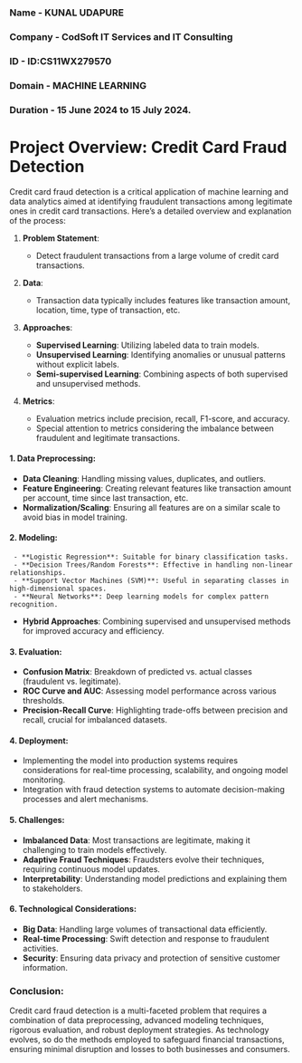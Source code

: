 ### Name - KUNAL UDAPURE
### Company - CodSoft IT Services and IT Consulting
### ID - ID:CS11WX279570
### Domain - MACHINE LEARNING
### Duration - 15 June 2024 to 15 July 2024.

# Project Overview: Credit Card Fraud Detection
Credit card fraud detection is a critical application of machine learning and data analytics aimed at identifying fraudulent transactions among legitimate ones in credit card transactions. Here’s a detailed overview and explanation of the process:

1. **Problem Statement**: 
   - Detect fraudulent transactions from a large volume of credit card transactions.

2. **Data**: 
   - Transaction data typically includes features like transaction amount, location, time, type of transaction, etc.

3. **Approaches**: 
   - **Supervised Learning**: Utilizing labeled data to train models.
   - **Unsupervised Learning**: Identifying anomalies or unusual patterns without explicit labels.
   - **Semi-supervised Learning**: Combining aspects of both supervised and unsupervised methods.

4. **Metrics**: 
   - Evaluation metrics include precision, recall, F1-score, and accuracy.
   - Special attention to metrics considering the imbalance between fraudulent and legitimate transactions.



#### 1. **Data Preprocessing**:
   - **Data Cleaning**: Handling missing values, duplicates, and outliers.
   - **Feature Engineering**: Creating relevant features like transaction amount per account, time since last transaction, etc.
   - **Normalization/Scaling**: Ensuring all features are on a similar scale to avoid bias in model training.

#### 2. **Modeling**:
   
     - **Logistic Regression**: Suitable for binary classification tasks.
     - **Decision Trees/Random Forests**: Effective in handling non-linear relationships.
     - **Support Vector Machines (SVM)**: Useful in separating classes in high-dimensional spaces.
     - **Neural Networks**: Deep learning models for complex pattern recognition.


   - **Hybrid Approaches**: Combining supervised and unsupervised methods for improved accuracy and efficiency.

#### 3. **Evaluation**:
   - **Confusion Matrix**: Breakdown of predicted vs. actual classes (fraudulent vs. legitimate).
   - **ROC Curve and AUC**: Assessing model performance across various thresholds.
   - **Precision-Recall Curve**: Highlighting trade-offs between precision and recall, crucial for imbalanced datasets.

#### 4. **Deployment**:
   - Implementing the model into production systems requires considerations for real-time processing, scalability, and ongoing model monitoring.
   - Integration with fraud detection systems to automate decision-making processes and alert mechanisms.

#### 5. **Challenges**:
   - **Imbalanced Data**: Most transactions are legitimate, making it challenging to train models effectively.
   - **Adaptive Fraud Techniques**: Fraudsters evolve their techniques, requiring continuous model updates.
   - **Interpretability**: Understanding model predictions and explaining them to stakeholders.

#### 6. **Technological Considerations**:
   - **Big Data**: Handling large volumes of transactional data efficiently.
   - **Real-time Processing**: Swift detection and response to fraudulent activities.
   - **Security**: Ensuring data privacy and protection of sensitive customer information.

### Conclusion:

Credit card fraud detection is a multi-faceted problem that requires a combination of data preprocessing, advanced modeling techniques, rigorous evaluation, and robust deployment strategies. As technology evolves, so do the methods employed to safeguard financial transactions, ensuring minimal disruption and losses to both businesses and consumers.
